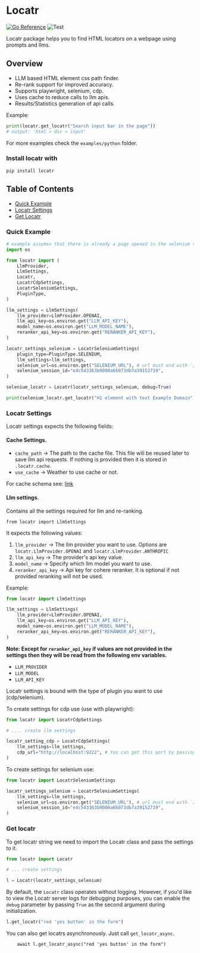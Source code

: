 # Locatr 
[![Go Reference](https://pkg.go.dev/badge/github.com/vertexcover-io/locatr.svg)](https://pkg.go.dev/github.com/vertexcover-io/locatr)
![Test](https://github.com/vertexcover-io/locatr/actions/workflows/test.yaml/badge.svg)

Locatr package helps you to find HTML locators on a webpage using prompts and llms.

## Overview 
- LLM based HTML element css path finder.
- Re-rank support for improved accuracy.
- Supports playwright, selenium, cdp.  
- Uses cache to reduce calls to llm apis.
- Results/Statistics generation of api calls.

Example: 

```python
print(locatr.get_locatr("Search input bar in the page"))
# output: 'html > div > input'
```
For more examples check the `examples/python` folder.

### Install locatr with 

```
pip install locatr
```

## Table of Contents

- [ Quick Example ](#quick-example)
- [ Locatr Settings ](#locatr-options)
- [ Get Locatr ](#get-locatr)

### Quick Example

```python
# example assumes that there is already a page opened in the selenium session.
import os

from locatr import (
    LlmProvider,
    LlmSettings,
    Locatr,
    LocatrCdpSettings,
    LocatrSeleniumSettings,
    PluginType,
)

llm_settings = LlmSettings(
    llm_provider=LlmProvider.OPENAI,
    llm_api_key=os.environ.get("LLM_API_KEY"),
    model_name=os.environ.get("LLM_MODEL_NAME"),
    reranker_api_key=os.environ.get("RERANKER_API_KEY"),
)

locatr_settings_selenium = LocatrSeleniumSettings(
    plugin_type=PluginType.SELENIUM,
    llm_settings=llm_settings,
    selenium_url=os.environ.get("SELENIUM_URL"), # url must end with `/wd/hub`
    selenium_session_id="e4c543363b9000a66073db7a39152719",
)

selenium_locatr = Locatr(locatr_settings_selenium, debug=True)

print(selenium_locatr.get_locatr("H1 element with text Example Domain"))

```

### Locatr Settings 

Locatr settings expects the following fields:

#### Cache Settings.

- `cache_path` -> The path to the cache file. This file will be reused later to save llm api requests. If nothing is provided then it is stored in `.locatr.cache`.
- `use_cache` -> Weather to use cache or not.

For cache schema see: [link](../README.md#cache-schema)

#### Llm settings. 

Contains all the settings required for llm and re-ranking.

```
from locatr import LlmSettings
```
It expects the following values: 
1. `llm_provider` -> The llm provider you want to use. Options are `locatr.LlmProvider.OPENAI` and `locatr.LlmProvider.ANTHROPIC`
2. `llm_api_key` -> The provider's api key value.
3. `model_name` -> Specify which llm model you want to use.
4. `reranker_api_key` -> Api key for cohere reranker. It is optional if not provided reranking will not be used.

Example:
```python
from locatr import LlmSettings

llm_settings = LlmSettings(
    llm_provider=LlmProvider.OPENAI,
    llm_api_key=os.environ.get("LLM_API_KEY"),
    model_name=os.environ.get("LLM_MODEL_NAME"),
    reranker_api_key=os.environ.get("RERANKER_API_KEY"),
)
```
**Note: Except for `reranker_api_key` if values are not provided in the settings then they will be read from the following env variables.**
- `LLM_PROVIDER`
- `LLM_MODEL`
- `LLM_API_KEY`

Locatr settings is bound with the type of plugin you want to use (cdp/selenium).

To create settings for cdp use (use with playwright):

```python
from locatr import LocatrCdpSettings

# .... create llm settings

locatr_setting_cdp = LocatrCdpSettings(
    llm_settings=llm_settings,
    cdp_url="http://localhost:9222", # You can get this port by passing the following argument to chromium based browsers: `--remote-debugging-port=9222`
)

```

To create settings for selenium use:

```python
from locatr import LocatrSeleniumSettings

locatr_settings_selenium = LocatrSeleniumSettings(
    llm_settings=llm_settings,
    selenium_url=os.environ.get("SELENIUM_URL"), # url must end with `/wd/hub`
    selenium_session_id="e4c543363b9000a66073db7a39152719",
)
```

### Get locatr

To get locatr string we need to import the Locatr class and pass the settings to it.

```python
from locatr import Locatr

# ... create settings 

l = Locatr(locatr_settings_selenium)
```

By default, the `Locatr` class operates without logging. However, if you'd like to view the Locatr server logs for debugging purposes, you can enable the `debug` parameter by passing `True` as the second argument during initialization.

```python
l.get_locatr("red 'yes button' in the form")
```

You can also get locatrs asynchronously. Just call `get_locatr_async`.

```
    await l.get_locatr_async("red 'yes button' in the form")
```
